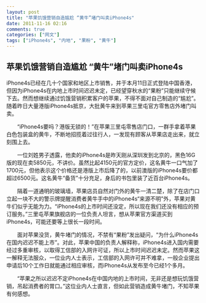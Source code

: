 ```yaml
---
layout: post
title: "苹果饥饿营销自造尴尬 “黄牛”堵门叫卖iPhone4s"
date: 2011-11-16 02:16
comments: true
categories: ["网文"]
tags: ["iPhone4s", "内地", "果粉", "黄牛"]
---
```

## 苹果饥饿营销自造尴尬 “黄牛”堵门叫卖iPhone4s
iPhone4s已经在几十个国家和地区上市销售，并于本月11日正式登陆中国香港，但因为iPhone4s在内地上市时间迟迟未定，已经望穿秋水的“果粉”只能继续守候下去。然而想继续通过饥饿营销积累客户的苹果，不得不面对自己制造的“尴尬”。随着昨日大量港版iPhone4s抵京，大批黄牛来到苹果三里屯官方零售店外堵门叫卖。

　　“iPhone4s要吗？港版无锁的！”在苹果三里屯零售店门口，一群手拿着苹果白色包装盒的黄牛，不断地招揽着过往行人，一发现有顾客从苹果店走出来，就立刻围上去。

　　一位刘姓男子透露，他卖的iPhone4s是昨天刚从深圳发到北京的，黑色16G版的现在卖5850元，不讲价。虽然比起4150元的官方定价，这名黄牛一口气加了1700元，但他表示这个价格还是港版上市后降了的，以前澳版的iPhone4s要价都超过6500元。这名黄牛“备货”十分充足，身后的书包里装了近百台iPhone4s。

　　隔着一道通明的玻璃墙，苹果店员自然对门外的黄牛一清二楚，除了在店门口立起一块不大的警示牌提醒消费者黄牛手中的iPhone4s“来源不明”外，苹果对黄牛们似乎无能为力。“iPhone4s的上市时间还没定，所以现在我们还没有相应的预订服务。”三里屯苹果旗舰店的一位负责人坦言，想从苹果官方渠道买到iPhone4s，可能还要等上很长一段时间。

　　面对苹果没货，黄牛堵门的情况，不禁有“果粉”发出疑问，“为什么iPhone4s在国内迟迟不能上市”。对此，苹果中国的负责人解释称，iPhone4s进入国内需要经过多重审核，以取得工信部的入网许可证，所以上市时间迟迟未定。然而苹果这一解释无法服众，一位业内人士表示，工信部的入网许可并不难拿，一般企业提出申请后10个工作日就能通过相应审核，而iPhone4s从发布至今已经1个多月。

　　“苹果之所以迟迟不定iPhone4s在中国内地的上市时间，无非还是想玩饥饿营销，吊起消费者的胃口。”这位业内人士直言，但如此营销造成黄牛堵门，不知苹果有何感想。
